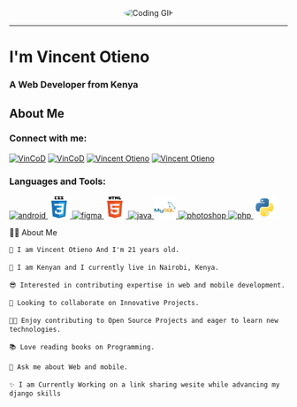
<div id="header" align="center">
<img src="https://c.tenor.com/kyeNs4DnuW0AAAAM/dev_animado.gif" alt="Coding GIF" style="border-radius:50%">
</div>

<hr/>
<h1 align="left">I'm Vincent Otieno</h1>
<h3 align="left">A Web Developer from Kenya</h3>
<h2 align="left">About Me</h2> 


<h3 align="left">Connect with me:</h3>
<p align="left">
<a href="https://twitter.com/OdipoVince" target="blank"><img align="center" src="https://raw.githubusercontent.com/rahuldkjain/github-profile-readme-generator/master/src/images/icons/Social/twitter.svg" alt="VinCoD" height="30" width="40" /></a>
<a href="instagram.com/maddetracks/" target="blank"><img align="center" src="https://seeklogo.com/images/I/instagram-new-2016-logo-D9D42A0AD4-seeklogo.com.png" alt="VinCoD" height="30" width="40" /></a>
<a href="https://www.linkedin.com/in/vincent-otieno-348b66233" target="blank"><img align="center" src="https://raw.githubusercontent.com/rahuldkjain/github-profile-readme-generator/master/src/images/icons/Social/linked-in-alt.svg" alt="Vincent Otieno" height="30" width="40" /></a>
<a href="https://www.youtube.com/channel/UCdMBvHugZtN_FZ6oh8L5BHA" target="blank"><img align="center" src="https://raw.githubusercontent.com/rahuldkjain/github-profile-readme-generator/master/src/images/icons/Social/youtube.svg" alt="Vincent Otieno" height="30" width="40" /></a>
</p>

<h3 align="left">Languages and Tools:</h3>
<p align="left"> <a href="https://www.djangoproject.com/" target="_blank" rel="noreferrer"> <img src="https://cdn.worldvectorlogo.com/logos/django.svg" alt="android" width="40" height="40"/> </a> <a href="https://www.w3schools.com/css/" target="_blank" rel="noreferrer"> <img src="https://raw.githubusercontent.com/devicons/devicon/master/icons/css3/css3-original-wordmark.svg" alt="css3" width="40" height="40"/> </a> <a href="https://www.figma.com/" target="_blank" rel="noreferrer"> <img src="https://www.vectorlogo.zone/logos/figma/figma-icon.svg" alt="figma" width="40" height="40"/> </a> <a href="https://www.w3.org/html/" target="_blank" rel="noreferrer"> <img src="https://raw.githubusercontent.com/devicons/devicon/master/icons/html5/html5-original-wordmark.svg" alt="html5" width="40" height="40"/> </a> <a href="https://reactjs.org/" target="_blank" rel="noreferrer"> <img src="https://cdn.worldvectorlogo.com/logos/react-2.svg" alt="java" width="40" height="40"/> </a> <a href="https://www.mysql.com/" target="_blank" rel="noreferrer"> <img src="https://raw.githubusercontent.com/devicons/devicon/master/icons/mysql/mysql-original-wordmark.svg" alt="mysql" width="40" height="40"/> </a> <a href="https://getbootstrap.com/" target="_blank" rel="noreferrer"> <img src="https://getbootstrap.com/docs/5.2/assets/brand/bootstrap-logo-shadow.png" alt="photoshop" width="40" height="40"/> </a> <a href="https://wagtail.org/" target="_blank" rel="noreferrer"> <img src="https://docs.wagtail.org/en/v1.7/_static/logo.png" alt="php" width="40" height="40"/> </a> <a href="https://www.python.org" target="_blank" rel="noreferrer"> <img src="https://raw.githubusercontent.com/devicons/devicon/master/icons/python/python-original.svg" alt="python" width="40" height="40"/> </a> </p>


🕵️‍♂️ About Me

    🙂 I am Vincent Otieno And I'm 21 years old.

    📍 I am Kenyan and I currently live in Nairobi, Kenya.
   
    😎 Interested in contributing expertise in web and mobile development.

    👯 Looking to collaborate on Innovative Projects.

    👨‍💻 Enjoy contributing to Open Source Projects and eager to learn new technologies.

    📚 Love reading books on Programming.

    💬 Ask me about Web and mobile.
    
    ✨ I am Currently Working on a link sharing wesite while advancing my django skills


<!---
mrpaziresh/mrpaziresh is a ✨ special ✨ repository because its `README.md` (this file) appears on your GitHub profile.
You can click the Preview link to take a look at your changes. 
--->
 
